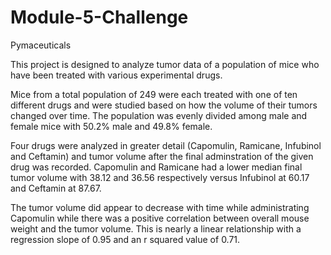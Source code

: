 # Module-5-Challenge
Pymaceuticals


This project is designed to analyze tumor data of a population of mice who have been treated with various experimental drugs. 

Mice from a total population of 249 were each treated with one of ten different drugs and were studied based on how the volume of their tumors changed over time. The population was evenly divided among male and female mice with 50.2% male and 49.8% female. 

Four drugs were analyzed in greater detail (Capomulin, Ramicane, Infubinol and Ceftamin) and tumor volume after the final adminstration of the given drug was recorded. Capomulin and Ramicane had a lower median final tumor volume with 38.12 and 36.56 respectively versus Infubinol at 60.17 and Ceftamin at 87.67.


The tumor volume did appear to decrease with time while administrating Capomulin while there was a positive correlation between overall mouse weight and the tumor volume. This is nearly a linear relationship with a regression slope of 0.95 and an r squared value of 0.71.
